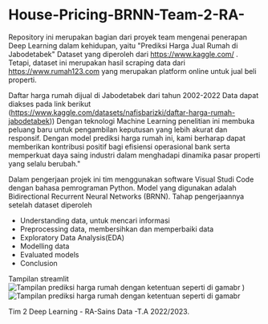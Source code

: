 # House-Pricing-BRNN-Team-2-RA-

Repository ini merupakan bagian dari proyek team mengenai penerapan Deep Learning dalam kehidupan, yaitu "Prediksi Harga Jual Rumah di Jabodetabek"
Dataset  yang diperoleh dari https://www.kaggle.com/ . Tetapi, dataset ini merupakan hasil scraping data dari https://www.rumah123.com yang merupakan platform online untuk jual beli properti.

Daftar harga rumah dijual di Jabodetabek dari tahun 2002-2022
Data dapat diakses pada link berikut (https://www.kaggle.com/datasets/nafisbarizki/daftar-harga-rumah-jabodetabek))
Dengan teknologi Machine Learning  penelitian ini membuka peluang baru untuk pengambilan keputusan yang lebih akurat dan responsif. Dengan model prediksi harga rumah ini, kami berharap dapat memberikan kontribusi positif bagi efisiensi operasional bank serta memperkuat daya saing industri dalam menghadapi dinamika pasar properti yang selalu berubah."

Dalam pengerjaan projek ini tim menggunakan software Visual Studi Code dengan bahasa pemrograman Python. Model yang digunakan adalah Bidirectional Recurrent Neural Networks (BRNN). 
Tahap pengerjaannya setelah dataset diperoleh
- Understanding data, untuk mencari informasi
- Preprocessing data, membersihkan dan memperbaiki data
- Exploratory Data Analysis(EDA)
- Modelling data
- Evaluated models
- Conclusion

Tampilan streamlit
![Tampilan prediksi harga rumah dengan ketentuan seperti di gamabr](https://github.com/sains-data/Team-2-RA-House-Pricing-BRNN/blob/main/Screenshot%20(217).png)
)
![Tampilan prediksi harga rumah dengan ketentuan seperti di gamabr](https://github.com/sains-data/Team-2-RA-House-Pricing-BRNN/blob/main/Screenshot%20(218).png)

Tim 2 Deep Learning - RA-Sains Data -T.A 2022/2023.
